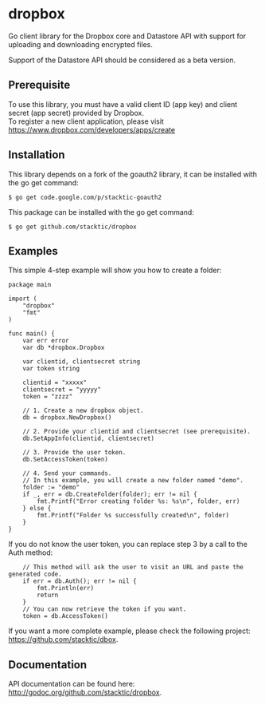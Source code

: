 dropbox
=======
Go client library for the Dropbox core and Datastore API with support for uploading and downloading encrypted files.

Support of the Datastore API should be considered as a beta version.

Prerequisite
------------
To use this library, you must have a valid client ID (app key) and client secret (app secret) provided by Dropbox.<br>
To register a new client application, please visit https://www.dropbox.com/developers/apps/create

Installation
------------
This library depends on a fork of the goauth2 library, it can be installed with the go get command:

    $ go get code.google.com/p/stacktic-goauth2

This package can be installed with the go get command:

    $ go get github.com/stacktic/dropbox


Examples
--------
This simple 4-step example will show you how to create a folder:

    package main

    import (
        "dropbox"
        "fmt"
    )

    func main() {
        var err error
        var db *dropbox.Dropbox

        var clientid, clientsecret string
        var token string

        clientid = "xxxxx"
        clientsecret = "yyyyy"
        token = "zzzz"

        // 1. Create a new dropbox object.
        db = dropbox.NewDropbox()

        // 2. Provide your clientid and clientsecret (see prerequisite).
        db.SetAppInfo(clientid, clientsecret)

        // 3. Provide the user token.
        db.SetAccessToken(token)

        // 4. Send your commands.
        // In this example, you will create a new folder named "demo".
        folder := "demo"
        if _, err = db.CreateFolder(folder); err != nil {
            fmt.Printf("Error creating folder %s: %s\n", folder, err)
        } else {
            fmt.Printf("Folder %s successfully created\n", folder)
        }
    }

If you do not know the user token, you can replace step 3 by a call to the Auth method:

        // This method will ask the user to visit an URL and paste the generated code.
        if err = db.Auth(); err != nil {
            fmt.Println(err)
            return
        }
        // You can now retrieve the token if you want.
        token = db.AccessToken()

If you want a more complete example, please check the following project: https://github.com/stacktic/dbox.

Documentation
-------------

API documentation can be found here: http://godoc.org/github.com/stacktic/dropbox.
